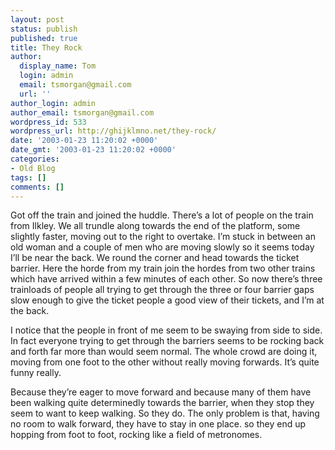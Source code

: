 ```yaml
---
layout: post
status: publish
published: true
title: They Rock
author:
  display_name: Tom
  login: admin
  email: tsmorgan@gmail.com
  url: ''
author_login: admin
author_email: tsmorgan@gmail.com
wordpress_id: 533
wordpress_url: http://ghijklmno.net/they-rock/
date: '2003-01-23 11:20:02 +0000'
date_gmt: '2003-01-23 11:20:02 +0000'
categories:
- Old Blog
tags: []
comments: []
---
```

<!-- more -->

<p>Got off the train and joined the huddle. There&#8217;s a lot of people on the train from Ilkley. We all trundle along towards the end of the platform, some slightly faster, moving out to the right to overtake. I&#8217;m stuck in between an old woman and a couple of men who are moving slowly so it seems today I&#8217;ll be near the back. We round the corner and head towards the ticket barrier. Here the horde from my train join the hordes from two other trains which have arrived within a few minutes of each other. So now there&#8217;s three trainloads of people all trying to get through the three or four barrier gaps slow enough to give the ticket people a good view of their tickets, and I&#8217;m at the back.</p>

<p>I notice that the people in front of me seem to be swaying from side to side. In fact everyone trying to get through the barriers seems to be rocking back and forth far more than would seem normal. The whole crowd are doing it, moving from one foot to the other without really moving forwards. It&#8217;s quite funny really.</p>

<p>Because they&#8217;re eager to move forward and because many of them have been walking quite determinedly towards the barrier, when they stop they seem to want to keep walking. So they do. The only problem is that, having no room to walk forward, they have to stay in one place. so they end up hopping from foot to foot, rocking like a field of metronomes.</p>

